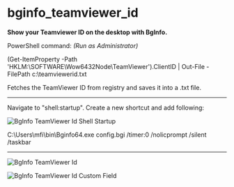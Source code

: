 # bginfo_teamviewer_id
**Show your Teamviewer ID on the desktop with BgInfo.**

PowerShell command: *(Run as Administrator)*

(Get-ItemProperty -Path 'HKLM:\SOFTWARE\Wow6432Node\TeamViewer').ClientID | Out-File -FilePath c:\teamviewerid.txt

Fetches the TeamViewer ID from registry and saves it into a .txt file.

-----------------------------------------------------------------------------------------------------------------

Navigate to "shell:startup". Create a new shortcut and add following:

![BgInfo TeamViewer Id Shell Startup](https://github.com/Mads80/bginfo_teamviewer_id/blob/master/bginfo-tm-id-shell-startup.png)

C:\Users\mfi\bin\Bginfo64.exe config.bgi /timer:0 /nolicprompt /silent /taskbar

-----------------------------------------------------------------------------------------------------------------

![BgInfo TeamViewer Id](https://github.com/Mads80/bginfo_teamviewer_id/blob/master/bginfo-tm-id-custom-field.png)

![BgInfo TeamViewer Id Custom Field](https://github.com/Mads80/bginfo_teamviewer_id/blob/master/bginfo-tm-id.png)
